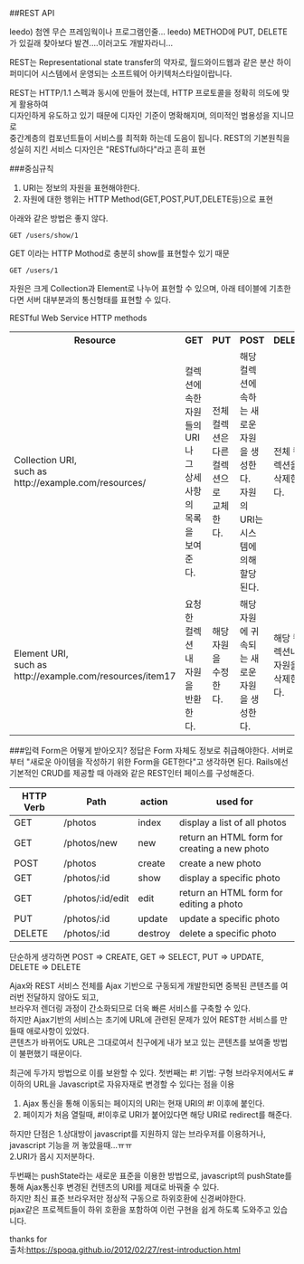 ##REST API

leedo) 첨엔 무슨 프레임웍이나 프로그램인줄...
leedo) METHOD에 PUT, DELETE가 있길래 찾아보다 발견....이러고도 개발자라니...

REST는  Representational state transfer의 약자로, 월드와이드웹과 같은 분산 하이퍼미디어 시스템에서 운영되는 소프트웨어 아키텍처스타일이랍니다.

REST는 HTTP/1.1 스펙과 동시에 만들어 졌는데, HTTP 프로토콜을 정확히 의도에 맞게 활용하여  
디자인하게 유도하고 있기 때문에 디자인 기준이 명확해지며, 의미적인 범용성을 지니므로  
중간계층의 컴포넌트들이 서비스를 최적화 하는데 도음이 됩니다.
REST의 기본원칙을 성실히 지킨 서비스 디자인은 "RESTful하다"라고 흔히 표현

###중심규칙
1. URI는 정보의 자원을 표현해야한다.
2. 자원에 대한 행위는  HTTP Method(GET,POST,PUT,DELETE등)으로 표현

아래와 같은 방법은 좋지 않다.
```
GET /users/show/1
```
GET 이라는  HTTP Mothod로 충분히 show를 표현할수 있기 때문
```
GET /users/1
```


자원은 크게 Collection과 Element로 나누어 표현할 수 있으며,
아래 테이블에 기초한다면 서버 대부분과의 통신형태를 표현할 수 있다.

RESTful Web Service HTTP methods  

<table>
<tr>
<th>Resource</th>
<th>GET</th>
<th>PUT</th>
<th>POST</th>
<th>DELETE</th>
</tr>
<tr>
<td>Collection URI,<br> such as http://example.com/resources/</td>
<td>컬렉션에 속한 자원들의 URI나 그 상세사항의 목록을 보여준다.</td>
<td>전체 컬렉션은 다른 컬렉션으로 교체한다.</td>
<td>해당 컬렉션에 속하는 새로운 자원을 생성한다.<br>자원의 URI는 시스템에 의해 할당된다.</td>
<td>전체 컬렉션을 삭제한다.</td>
</tr>
<tr>
<td>Element URI,<br> such as http://example.com/resources/item17</td>
<td>요청한 컬렉션 내 자원을 반환한다.</td>
<td>해당 자원을 수정한다.</td>
<td>해당 자원에 귀속되는 새로운 자원을 생성한다.</td>
<td>해당 컬렉션내 자원을 삭제한다.</td>
</tr>
</table>


###입력 Form은 어떻게 받아오지?
정답은 Form 자체도 정보로 취급해야한다.
서버로부터 "새로운 아이템을 작성하기 위한 Form을 GET한다"고 생각하면 된다.
Rails에선 기본적인 CRUD를 제공할 때 아래와 같은 REST인터 페이스를 구성해준다.  

|	HTTP Verb	|	Path |	action	|	used for	|
| -------------- | ------ | -------- | ------------- |
| GET | /photos | index | display a list of all photos |
| GET | /photos/new | new | return an HTML form for creating a new photo |
| POST | /photos | create	| create a new photo |
| GET | /photos/:id | show	| display a specific photo |
| GET | /photos/:id/edit | edit	| return an HTML form for editing a photo |
| PUT | /photos/:id | update	| update a specific photo |
| DELETE | /photos/:id | destroy	| delete a specific photo |

단순하게 생각하면
POST => CREATE, GET => SELECT, PUT => UPDATE, DELETE => DELETE

Ajax와 REST
서비스 전체를 Ajax 기반으로 구동되게 개발한되면 중복된 콘텐츠를 여러번 전달하지 않아도 되고,  
브라우저 렌더링 과정이 간소화되므로 더욱 빠른 서비스를 구축할 수 있다.  
하지만 Ajax기반의 서비스는 초기에 URL에 관련된 문제가 있어 REST한 서비스를 만들때 애로사항이 있었다.  
콘텐츠가 바뀌어도 URL은 그대로여서 친구에게 내가 보고 있는 콘텐츠를 보여줄 방법이 불편했기 때문이다.

최근에 두가지 방법으로 이를 보완할 수 있다.
첫번째는 #! 기법: 구형 브라우저에서도 #이하의 URL을 Javascript로 자유자재로 변경할 수 있다는 점을 이용  
1. Ajax 통신을 통해 이동되는 페이지의 URI는 현재 URI의 #! 이후에 붙인다.  
2. 페이지가 처음 열릴때, #!이후로 URI가 붙어있다면 해당 URI로 redirect를 해준다.  

하지만 단점은 1.상대방이 javascript를 지원하지 않는 브라우저를 이용하거나, javascript 기능을 꺼 놓았을때...ㅠㅠ  
2.URI가 몹시 지저분하다.  

두번째는 pushState라는 새로운 표준을 이용한 방법으로, javascript의 pushState를 통해 Ajax통신후 변경된 컨텐츠의 URI를 제대로 바꿔줄 수 있다.  
하지만 최신 표준 브라우저만 정상적 구동으로 하위호환에 신경써야한다.  
 pjax같은 프로젝트들이 하위 호환을 포함하여 이런 구현을 쉽게 하도록 도와주고 있습니다.




thanks for  
출처:https://spoqa.github.io/2012/02/27/rest-introduction.html
